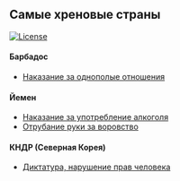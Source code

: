 ## Самые хреновые страны

[![License](https://img.shields.io/badge/license-WTFPL-lightgrey.svg)](https://github.com/Pontorez/const/blob/master/LICENSE)

#### Барбадос
* [Наказание за однополые отношения](http://out-traveler.ru/anti-gay-country/)

#### Йемен
* [Наказание за употребление алкоголя](http://regions.ru/news/2397147/)
* [Отрубание руки за воровство](http://www.religare.ru/2_90512.html)

#### КНДР (Северная Корея)
* [Диктатура, нарушение прав человека](https://geektimes.ru/post/283392/#comment_9733462)
